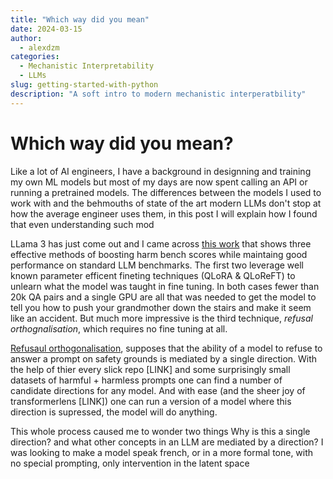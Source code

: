 ```yaml
---
title: "Which way did you mean"
date: 2024-03-15
author:
  - alexdzm
categories:
  - Mechanistic Interpretability
  - LLMs
slug: getting-started-with-python
description: "A soft intro to modern mechanistic interperatbility"
---
```



# Which way did you mean?
Like a lot of AI engineers, I have a background in designning and training my own ML models but most of my days are now spent calling an API or running a pretrained models. The differences  between the models I used to work with and the behmouths of state of the art modern LLMs don't stop at how the average engineer uses them, in this post I will explain how I found that even understanding such mod

LLama 3 has just come out and I came across [this work](https://arxiv.org/pdf/2407.01376v1) that shows three effective methods of boosting harm bench scores while maintaing good performance on standard LLM benchmarks. The first two leverage well known parameter efficent fineting techniques (QLoRA &  QLoReFT) to unlearn what the model was taught in fine tuning. In both cases fewer than 20k QA pairs and a single GPU are all that was needed to get the model to tell you how to push your grandmother down the stairs and make it seem like an accident. But much more impressive is the third technique, *refusal orthognalisation*, which requires no fine tuning at all.
 

[Refusaul orthogonalisation](https://arxiv.org/abs/2406.11717), supposes that the ability of a model to refuse to answer a prompt on safety grounds is mediated by a single direction. With the help of thier every slick repo [LINK] and some surprisingly small datasets of harmful + harmless prompts one can find a number of candidate directions for any model. And with ease (and the sheer joy of transformerlens [LINK]) one can run a version of a model where this direction is supressed, the model will do anything.

This whole process caused me to wonder two things Why is this a single direction? and what other concepts in an LLM are mediated by a direction? I was looking to make a model speak french, or in a more formal tone, with no special prompting, only intervention in the latent space

